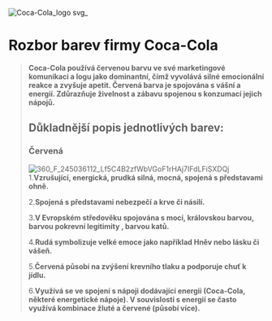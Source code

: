 ![Coca-Cola_logo svg_](https://github.com/user-attachments/assets/ed59dc2b-045a-410e-9e57-6534b4940c04)
# Rozbor barev firmy Coca-Cola
>**Coca-Cola používá červenou barvu ve své marketingové komunikaci a logu jako dominantní,
čímž vyvolává silné emocionální reakce a zvyšuje apetit. Červená barva je spojována s vášní a energií.
Zdůrazňuje živelnost a zábavu spojenou s konzumací jejich nápojů.**
>## Důkladnější popis jednotlivých barev:
>### Červená
>![360_F_245036112_Lf5C4B2zfWbVGoF1rHAj7IFdLFiSXDQj](https://github.com/user-attachments/assets/8ad7200b-2ac9-44af-81ef-9495a390053b)
>1.**Vzrušující, energická, prudká silná, mocná, spojená s představami ohně.**
>
>2.**Spojená s představami nebezpečí a krve či násilí.**
>
>3.**V Evropském středověku spojována s mocí, královskou barvou, barvou pokrevní legitimity , barvou katů.**
>
>4.**Rudá symbolizuje velké emoce jako například Hněv nebo lásku či vášeň.**
>
>5.**Červená působí na zvýšení krevního tlaku a podporuje chuť k jídlu.**
>
>6.**Využívá se ve spojení s nápoji dodávající energii (Coca-Cola, některé energetické nápoje). V souvislosti s energií se často využívá kombinace žluté a červené (působí více).**

